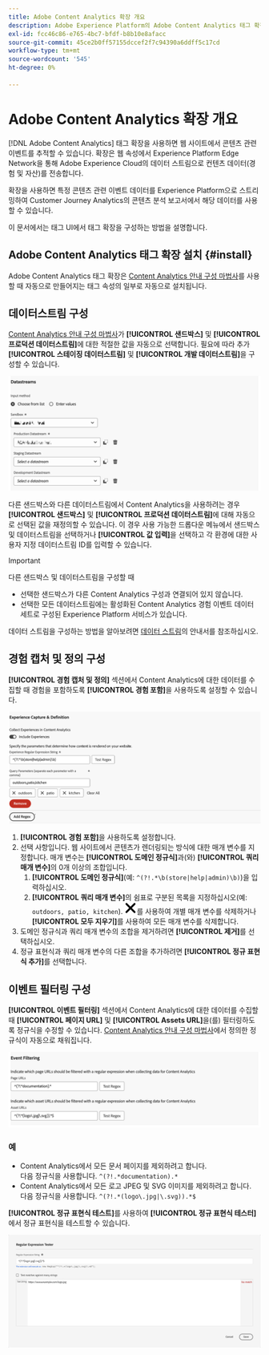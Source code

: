 ```yaml
---
title: Adobe Content Analytics 확장 개요
description: Adobe Experience Platform의 Adobe Content Analytics 태그 확장 기능에 대해 알아봅니다.
exl-id: fcc46c86-e765-4bc7-bfdf-b8b10e8afacc
source-git-commit: 45ce2b0ff57155dccef2f7c94390a6ddff5c17cd
workflow-type: tm+mt
source-wordcount: '545'
ht-degree: 0%

---
```


# Adobe Content Analytics 확장 개요

[!DNL Adobe Content Analytics] 태그 확장을 사용하면 웹 사이트에서 콘텐츠 관련 이벤트를 추적할 수 있습니다. 확장은 웹 속성에서 Experience Platform Edge Network을 통해 Adobe Experience Cloud의 데이터 스트림으로 컨텐츠 데이터(경험 및 자산)를 전송합니다.

확장을 사용하면 특정 콘텐츠 관련 이벤트 데이터를 Experience Platform으로 스트리밍하여 Customer Journey Analytics의 콘텐츠 분석 보고서에서 해당 데이터를 사용할 수 있습니다.

이 문서에서는 태그 UI에서 태그 확장을 구성하는 방법을 설명합니다.

## Adobe Content Analytics 태그 확장 설치 {#install}

Adobe Content Analytics 태그 확장은 [Content Analytics 안내 구성 마법사](https://experienceleague.adobe.com/ko/docs/analytics-platform/using/content-analytics/configuration/guided)를 사용할 때 자동으로 만들어지는 태그 속성의 일부로 자동으로 설치됩니다.

<!--
### Manual installation

In case of a manual configuration, the Adobe Content Analytics tag extension needs a property to be installed on. If you have not done so already, see the documentation on [creating a tag property](https://experienceleague.adobe.com/ko/docs/platform-learn/implement-in-websites/configure-tags/create-a-property).

After you have created a property or when you select the property created using the [Content Analytics guided configuration wizard](https://experienceleague.adobe.com/ko/docs/analytics-platform/using/content-analytics/configuration/guided), open the property and select the **[!UICONTROL Extensions]** tab on the left side bar.

Select the **[!UICONTROL Catalog]** tab. From the list of available extensions, find the **[!DNL Adobe Content Analytics]** extension and select **[!UICONTROL Install]**.

![Image showing the Tags UI with the Web SDK extension selected](assets/aca-tag-install.png)

After selecting **[!UICONTROL Install]**, you must configure the Adobe Content Analytics tag extension and save the configuration.
-->

<!--
## Configure schema

The [Content Analytics guided configuration wizard](https://experienceleague.adobe.com/ko/docs/analytics-platform/using/content-analytics/configuration/guided) automatically populates the proper value for the **[!UICONTROL Tenant Schema Name]**. 

![Image that shows the Schema configuration of the Adobe Content Analytics tag extension in the Tags UI](assets/aca-tag-schema.png)

>[!WARNING]
>
>Do not modify the value for **[!UICONTROL Tenant Schema Name]**.

-->

## 데이터스트림 구성

[Content Analytics 안내 구성 마법사](https://experienceleague.adobe.com/ko/docs/analytics-platform/using/content-analytics/configuration/guided)가 **[!UICONTROL 샌드박스]** 및 **[!UICONTROL 프로덕션 데이터스트림]**&#x200B;에 대한 적절한 값을 자동으로 선택합니다. 필요에 따라 추가 **[!UICONTROL 스테이징 데이터스트림]** 및 **[!UICONTROL 개발 데이터스트림]**&#x200B;을 구성할 수 있습니다.

![Tags UI에서 Adobe Content Analytics 태그 확장의 데이터스트림 구성을 보여 주는 이미지](assets/aca-tag-datastreams.png)

다른 샌드박스와 다른 데이터스트림에서 Content Analytics을 사용하려는 경우 **[!UICONTROL 샌드박스]** 및 **[!UICONTROL 프로덕션 데이터스트림]**&#x200B;에 대해 자동으로 선택된 값을 재정의할 수 있습니다. 이 경우 사용 가능한 드롭다운 메뉴에서 샌드박스 및 데이터스트림을 선택하거나 **[!UICONTROL 값 입력]**&#x200B;을 선택하고 각 환경에 대한 사용자 지정 데이터스트림 ID를 입력할 수 있습니다.

>[!IMPORTANT]
>
>다른 샌드박스 및 데이터스트림을 구성할 때
>
>* 선택한 샌드박스가 다른 Content Analytics 구성과 연결되어 있지 않습니다.
>* 선택한 모든 데이터스트림에는 활성화된 Content Analytics 경험 이벤트 데이터 세트로 구성된 Experience Platform 서비스가 있습니다.

데이터 스트림을 구성하는 방법을 알아보려면 [데이터 스트림](../../../../datastreams/overview.md)의 안내서를 참조하십시오.

## 경험 캡처 및 정의 구성

**[!UICONTROL 경험 캡처 및 정의]** 섹션에서 Content Analytics에 대한 데이터를 수집할 때 경험을 포함하도록 **[!UICONTROL 경험 포함]**&#x200B;을 사용하도록 설정할 수 있습니다.

![확장에 경험 캡처 및 정의 섹션을 표시하는 이미지](assets/aca-tag-experiencecapture.png)

1. **[!UICONTROL 경험 포함]**&#x200B;을 사용하도록 설정합니다.
1. 선택 사항입니다. 웹 사이트에서 콘텐츠가 렌더링되는 방식에 대한 매개 변수를 지정합니다. 매개 변수는 **[!UICONTROL 도메인 정규식]**&#x200B;과(와) **[!UICONTROL 쿼리 매개 변수]**&#x200B;의 0개 이상의 조합입니다.
   1. **[!UICONTROL 도메인 정규식]**(예: `^(?!.*\b(store|help|admin)\b)`)을 입력하십시오.
   1. **[!UICONTROL 쿼리 매개 변수]**&#x200B;의 쉼표로 구분된 목록을 지정하십시오(예: `outdoors, patio, kitchen`).
![닫기](./assets/CrossSize300.svg)를 사용하여 개별 매개 변수를 삭제하거나 **[!UICONTROL 모두 지우기]**&#x200B;를 사용하여 모든 매개 변수를 삭제합니다.
1. 도메인 정규식과 쿼리 매개 변수의 조합을 제거하려면 **[!UICONTROL 제거]**&#x200B;를 선택하십시오.
1. 정규 표현식과 쿼리 매개 변수의 다른 조합을 추가하려면 **[!UICONTROL 정규 표현식 추가]**&#x200B;를 선택합니다.

## 이벤트 필터링 구성

**[!UICONTROL 이벤트 필터링]** 섹션에서 Content Analytics에 대한 데이터를 수집할 때 **[!UICONTROL 페이지 URL]** 및 **[!UICONTROL Assets URL]**&#x200B;을(를) 필터링하도록 정규식을 수정할 수 있습니다. [Content Analytics 안내 구성 마법사](https://experienceleague.adobe.com/ko/docs/analytics-platform/using/content-analytics/configuration/guided)에서 정의한 정규식이 자동으로 채워집니다.

![Tags UI에서 Adobe Content Analytics 태그 확장의 이벤트 필터링 설정을 보여 주는 이미지](assets/aca-tag-eventfiltering.png)


### 예

* Content Analytics에서 모든 문서 페이지를 제외하려고 합니다.<br/>다음 정규식을 사용합니다. `^(?!.*documentation).*`
* Content Analytics에서 모든 로고 JPEG 및 SVG 이미지를 제외하려고 합니다.<br/>다음 정규식을 사용합니다. `^(?!.*(logo\.jpg|\.svg)).*$`

**[!UICONTROL 정규 표현식 테스트]**&#x200B;를 사용하여 **[!UICONTROL 정규 표현식 테스터]**&#x200B;에서 정규 표현식을 테스트할 수 있습니다.

![Tags UI에서 Adobe Content Analytics 태그 확장의 정규 표현식 테스터를 보여 주는 이미지](assets/aca-tag-regextester.png)

